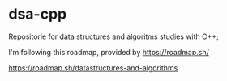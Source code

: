 # dsa-cpp

Repositorie for data structures and algoritms studies with C++;

I'm following this roadmap, provided by https://roadmap.sh/

https://roadmap.sh/datastructures-and-algorithms
